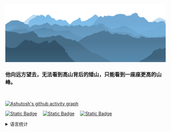 <!-- ![Typing SVG](https://readme-typing-svg.demolab.com/?lines=Hello+there!;Hello+world!) -->


[![png](mt.png)](https://github.com/Aetherance?tab=repositories)

### **他向远方望去，无法看到高山背后的矮山，只能看到一座座更高的山峰。**

<br>
<!-- [![Anurag's GitHub stats](https://github-readme-stats.vercel.app/api?username=Aetherance&theme=tokyonight)](https://github.com/anuraghazra/github-readme-stats) ---->

[![Ashutosh's github activity graph](https://github-readme-activity-graph.vercel.app/graph?username=Aetherance&theme=react-dark)](https://github.com/ashutosh00710/github-readme-activity-graph)


[![Static Badge](https://img.shields.io/badge/LeetCode-INK-brightgreen?style=for-the-badge&labelColor=%23607B8B&color=%238DB6CD)](https://leetcode.cn/u/aetherance)&emsp;
[![Static Badge](https://img.shields.io/badge/CSDN.NET-INK-brightgreen?style=for-the-badge&labelColor=%23607B8B&color=%234A708B)](https://blog.csdn.net/weixin_74355874)&emsp;
[![Static Badge](https://img.shields.io/badge/THEBLOG-INK-brightgreen?style=for-the-badge&labelColor=%23607B8B&color=%238DB6CD)](https://aetherance.github.io/)


<details>

[![Top Langs](https://github-readme-stats.vercel.app/api/top-langs/?username=Aetherance&layout=compact&hide=javascript,html,css)]

<summary>语言统计
